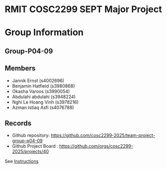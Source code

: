 
# RMIT COSC2299 SEPT Major Project

# Group Information

## Group-P04-09

## Members
* Jannik Ernst (s4002696)
* Benjamin Hatfield (s3980868)
* Okasha Varoos (s3990054)
* Abdulahi abdulahi (s3948224)
* Nghi Le Hoang Vinh (s3978216)
* Azman Istiaq Asfi (s4076788)

## Records

* Github repository: https://github.com/cosc2299-2025/team-project-group-p04-09
* Github Project Board : https://github.com/orgs/cosc2299-2025/projects/40

See [Instructions](INSTRUCTIONS.md)
